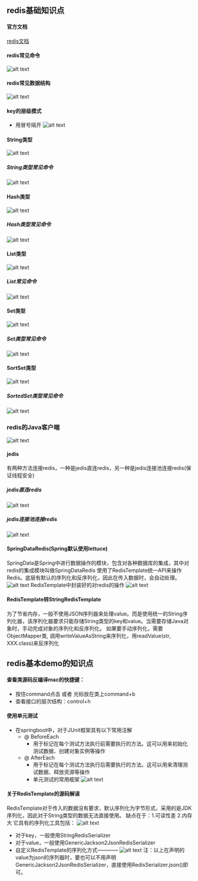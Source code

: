 ## redis基础知识点


#### 官方文档
[redis文档](https://redis.io/docs/latest/commands/)

#### redis常见命令

![alt text](image-1.png)

#### redis常见数据结构
![alt text](image.png)

#### key的层级模式
- 用冒号隔开
![alt text](image-4.png)

#### String类型

![alt text](image-2.png)

##### String类型常见命令
![alt text](image-3.png)

#### Hash类型
![alt text](image-6.png)

##### Hash类型常见命令
![alt text](image-5.png)

#### List类型
![alt text](image-8.png)
##### List常见命令
![alt text](image-7.png)

#### Set类型
![alt text](image-9.png)

##### Set类型常见命令
![alt text](image-11.png)

#### SortSet类型
![alt text](image-12.png)

##### SortedSet类型常见命令
![alt text](image-13.png)

### redis的Java客户端
![alt text](image-14.png)

#### jedis
有两种方法连接redis，一种是jedis直连redis，另一种是jedis连接池连接redis(保证线程安全)
##### jedis直连redis
![alt text](image-17.png)
##### jedis连接池连接redis
![alt text](image-16.png)

#### SpringDataRedis(Spring默认使用lettuce)
SpringData是Spring中进行数据操作的模块，包含对各种数据库的集成，其中对redis的集成模块叫做SpringDataRedis
使用了RedisTemplate统一API来操作Redis。底层有默认的序列化和反序列化，因此在传入数据时，会自动处理。
![alt text](image-18.png)
RedisTemplate中封装好的对redis的操作
![alt text](image-19.png)

#### RedisTemplate转StringRedisTemplate
为了节省内存，一般不使用JSON序列器来处理value。而是使用统一的String序列化器，该序列化器要求只能存储String类型的key和value。当需要存储Java对象时，手动完成对象的序列化和反序列化。
如果要手动序列化，需要ObjectMapper类, 调用writeValueAsString来序列化，用readValue(str, XXX.class)来反序列化
## redis基本demo的知识点

#### 查看类源码反编译mac的快捷键： 
- 按住command点击 或者 光标放在类上command+b
- 查看接口的层次结构：control+h

#### 使用单元测试
- 在springboot中，对于JUnit框架具有以下常用注解
  - @ BeforeEach
    - 用于标记在每个测试方法执行前需要执行的方法。这可以用来初始化测试数据、创建对象实例等操作
  - @ AfterEach
    - 用于标记在每个测试方法执行后需要执行的方法。这可以用来清理测试数据、释放资源等操作
    - 单元测试的常用框架
  ![alt text](image-15.png)

#### 关于RedisTemplate的源码解读
RedisTemplate对于传入的数据没有要求，默认序列化为字节形式，采用的是JDK序列化，因此对于String类型的数据无法直接使用。
缺点在于：1.可读性差  2.内存大
它具有的序列化工具包括：
![alt text](image-20.png)
- 对于key，一般使用StringRedisSerializer
- 对于value，一般使用GenericJackson2JsonRedisSerializer
- 自定义RedisTemplate的序列化方式————
![alt text](image-21.png)
注：以上在声明的value为json的序列器时，要也可以不用声明GenericJackson2JsonRedisSerializer，直接使用RedisSerializer.json()即可。
